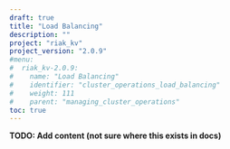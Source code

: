 ```yaml
---
draft: true
title: "Load Balancing"
description: ""
project: "riak_kv"
project_version: "2.0.9"
#menu:
#  riak_kv-2.0.9:
#    name: "Load Balancing"
#    identifier: "cluster_operations_load_balancing"
#    weight: 111
#    parent: "managing_cluster_operations"
toc: true
---
```


**TODO: Add content (not sure where this exists in docs)**
